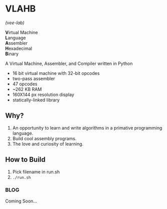 # VLAHB

_(vee-lab)_<br>

**V**irtual Machine <br>
**L**anguage <br>
**A**ssembler <br>
**H**exadecimal <br>
**B**inary <br>

<!-- Add Cool GIFS here :)
![screenshot](img/peekgif.gif) -->

A Virtual Machine, Assembler, and Compiler written in Python

- 16 bit virtual machine with 32-bit opcodes
- two-pass assembler
- 47 opcodes
- ~262 KB RAM
- 160X144 px resolution display
- statically-linked library

## Why?

1. An opportunity to learn and write algorithms in a primative programming language.
2. Build cool assembly programs.
3. The love and curiosity of learning.

## How to Build
1. Pick filename in run.sh
2. `./run.sh`

### BLOG
Coming Soon...

